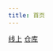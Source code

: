 ```yaml
---
title: 首页
---
```


[线上](https://vuepress-docs-rho.vercel.app/)
[仓库](https://github.com/ndzy01/vuepress-docs.git)

<n-pwd />
